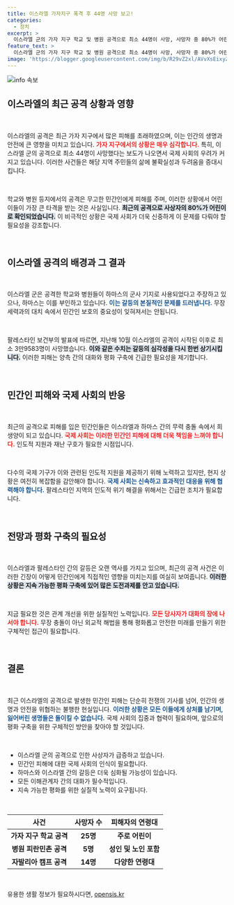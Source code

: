 ```yaml
---
title: 이스라엘 가자지구 폭격 후 44명 사망 보고!
categories:
  - 정치
excerpt: >
  이스라엘 군의 가자 지구 학교 및 병원 공격으로 최소 44명이 사망, 사망자 중 80%가 어린이로 알려져 충격을 안겼다. 이스라엘은 하마스의 군사적 거점으로 주장하지만 논란이 계속되고 있다.
feature_text: >
  이스라엘 군의 가자 지구 학교 및 병원 공격으로 최소 44명이 사망, 사망자 중 80%가 어린이로 알려져 충격을 안겼다. 이스라엘은 하마스의 군사적 거점으로 주장하지만 논란이 계속되고 있다.
image: 'https://blogger.googleusercontent.com/img/b/R29vZ2xl/AVvXsEixyZcFfHzMRdzZMjFBmAUKJYCLCGyLL1o632UiGVXcaFdKo_bkvkuCioo0uUKlGfBVcT3P84aROyZIXSBEx3Aw5nCQ3pTgDom1WDC4m8eifvWiAmWEEVb4x6G_l8C0QH225ldMjyaFvpxGEBGNO37VmDTDMHGhJPq73UglMfDca1-0aw/s1600/blogspot.png'
---
```


<p><img src="https://blogger.googleusercontent.com/img/b/R29vZ2xl/AVvXsEixyZcFfHzMRdzZMjFBmAUKJYCLCGyLL1o632UiGVXcaFdKo_bkvkuCioo0uUKlGfBVcT3P84aROyZIXSBEx3Aw5nCQ3pTgDom1WDC4m8eifvWiAmWEEVb4x6G_l8C0QH225ldMjyaFvpxGEBGNO37VmDTDMHGhJPq73UglMfDca1-0aw/s1600/blogspot.png" alt="info 속보" /></p>

<h2 data-ke-size="size26">이스라엘의 최근 공격 상황과 영향</h2>

<p data-ke-size="size16">&nbsp;</p>

<p>이스라엘의 공격은 최근 가자 지구에서 많은 피해를 초래하였으며, 이는 인간의 생명과 안전에 큰 영향을 미치고 있습니다. <b><span style="color: #ee2323;">가자 지구에서의 상황은 매우 심각합니다.</span></b>  특히, 이스라엘 군의 공격으로 최소 44명이 사망했다는 보도가 나오면서 국제 사회의 우려가 커지고 있습니다. 이러한 사건들은 해당 지역 주민들의 삶에 불확실성과 두려움을 증대시킵니다.</p>

<p data-ke-size="size16">&nbsp;</p>

<p>학교와 병원 등지에서의 공격은 무고한 민간인에게 피해를 주며, 이러한 상황에서 어린이들이 가장 큰 타격을 받는 것은 사실입니다. <b><span style="background-color: #21538527;">최근의 공격으로 사상자의 80%가 어린이로 확인되었습니다.</span></b> 이 비극적인 상황은 국제 사회가 더욱 신중하게 이 문제를 다뤄야 할 필요성을 강조합니다. </p>

<p data-ke-size="size16">&nbsp;</p>

<h2 data-ke-size="size26">이스라엘 공격의 배경과 그 결과</h2>

<p data-ke-size="size16">&nbsp;</p>

<p>이스라엘 군은 공격한 학교와 병원들이 하마스의 군사 기지로 사용되었다고 주장하고 있으나, 하마스는 이를 부인하고 있습니다. <b><span style="color: #1a5490;">이는 갈등의 본질적인 문제를 드러냅니다.</span></b> 무장 세력과의 대치 속에서 민간인 보호의 중요성이 잊혀져서는 안됩니다.</p>

<p data-ke-size="size16">&nbsp;</p>

<p>팔레스타인 보건부의 발표에 따르면, 지난해 10월 이스라엘의 공격이 시작된 이후로 최소 3만9583명이 사망했습니다. <b><span style="background-color: #21538527;">이와 같은 수치는 갈등의 심각성을 다시 한번 상기시킵니다.</span></b> 이러한 피해는 양측 간의 대화와 평화 구축에 긴급한 필요성을 제기합니다.</p>

<p data-ke-size="size16">&nbsp;</p>

<h2 data-ke-size="size26">민간인 피해와 국제 사회의 반응</h2>

<p data-ke-size="size16">&nbsp;</p>

<p>최근의 공격으로 피해를 입은 민간인들은 이스라엘과 하마스 간의 무력 충돌 속에서 희생양이 되고 있습니다. <b><span style="color: #ee2323;">국제 사회는 이러한 민간인 피해에 대해 더욱 책임을 느껴야 합니다.</span></b> 인도적 지원과 재난 구호가 필요한 시점입니다. </p>

<p data-ke-size="size16">&nbsp;</p>

<p>다수의 국제 기구가 이와 관련된 인도적 지원을 제공하기 위해 노력하고 있지만, 현지 상황은 여전히 복잡함을 감안해야 합니다. <b><span style="color: #1a5490;">국제 사회는 신속하고 효과적인 대응을 위해 협력해야 합니다.</span></b> 팔레스타인 지역의 인도적 위기 해결을 위해서는 긴급한 조치가 필요합니다. </p>

<p data-ke-size="size16">&nbsp;</p>

<h2 data-ke-size="size26">전망과 평화 구축의 필요성</h2>

<p data-ke-size="size16">&nbsp;</p>

<p>이스라엘과 팔레스타인 간의 갈등은 오랜 역사를 가지고 있으며, 최근의 공격 사건은 이러한 긴장이 어떻게 민간인에게 직접적인 영향을 미치는지를 여실히 보여줍니다. <b><span style="background-color: #21538527;">이러한 상황은 지속 가능한 평화 구축에 있어 많은 도전과제를 안고 있습니다.</span></b> </p>

<p data-ke-size="size16">&nbsp;</p>

<p>지금 필요한 것은 관계 개선을 위한 실질적인 노력입니다. <b><span style="color: #ee2323;">모든 당사자가 대화의 장에 나서야 합니다.</span></b> 무장 충돌이 아닌 외교적 해법을 통해 평화롭고 안전한 미래를 만들기 위한 구체적인 접근이 필요합니다. </p>

<p data-ke-size="size16">&nbsp;</p>

<h2 data-ke-size="size26">결론</h2>

<p data-ke-size="size16">&nbsp;</p>

<p>최근 이스라엘의 공격으로 발생한 민간인 피해는 단순히 전쟁의 기사를 넘어, 인간의 생명과 안전을 위협하는 불행한 현실입니다. <b><span style="color: #1a5490;">이러한 상황은 모든 이들에게 상처를 남기며, 잃어버린 생명들은 돌이킬 수 없습니다.</span></b> 국제 사회의 집중과 협력이 필요하며, 앞으로의 평화 구축을 위한 구체적인 방안을 찾아야 할 것입니다. </p>

<p data-ke-size="size16">&nbsp;</p>

<ul>
    <li>이스라엘 군의 공격으로 인한 사상자가 급증하고 있습니다.</li>
    <li>민간인 피해에 대한 국제 사회의 인식이 필요합니다.</li>
    <li>하마스와 이스라엘 간의 갈등은 더욱 심화될 가능성이 있습니다.</li>
    <li>모든 이해관계자 간의 대화가 필수적입니다.</li>
    <li>지속 가능한 평화를 위한 실질적 노력이 요구됩니다.</li>
</ul>

<p data-ke-size="size16">&nbsp;</p>

<table>
    <thead>
        <tr>
            <th style="text-align: center; height: 30px;">사건</th>
            <th style="text-align: center; height: 30px;">사망자 수</th>
            <th style="text-align: center; height: 30px;">피해자의 연령대</th>
        </tr>
    </thead>
    <tbody>
        <tr>
            <td style="text-align: center; height: 17px;"><b>가자 지구 학교 공격</b></td>
            <td style="text-align: center; height: 17px;"><b>25명</b></td>
            <td style="text-align: center; height: 17px;"><b>주로 어린이</b></td>
        </tr>
        <tr>
            <td style="text-align: center; height: 17px;"><b>병원 피란민촌 공격</b></td>
            <td style="text-align: center; height: 17px;"><b>5명</b></td>
            <td style="text-align: center; height: 17px;"><b>성인 및 노인 포함</b></td>
        </tr>
        <tr>
            <td style="text-align: center; height: 17px;"><b>자발리아 캠프 공격</b></td>
            <td style="text-align: center; height: 17px;"><b>14명</b></td>
            <td style="text-align: center; height: 17px;"><b>다양한 연령대</b></td>
        </tr>
    </tbody>
</table>

<p data-ke-size="size16">&nbsp;</p>
유용한 생활 정보가 필요하시다면, <a href="https://opensis.kr" rel="dofollow">opensis.kr</a>


